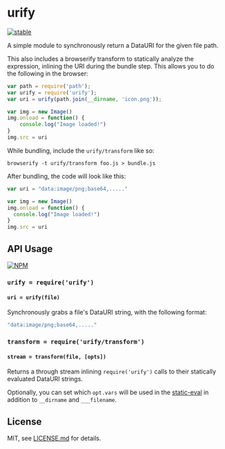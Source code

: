 # urify

[![stable](http://badges.github.io/stability-badges/dist/stable.svg)](http://github.com/badges/stability-badges)

A simple module to synchronously return a DataURI for the given file path.

This also includes a browserify transform to statically analyze the expression, inlining the URI during the bundle step. This allows you to do the following in the browser:

```js
var path = require('path');
var urify = require('urify');
var uri = urify(path.join(__dirname, 'icon.png'));

var img = new Image()
img.onload = function() {
	console.log("Image loaded!")
}
img.src = uri
```

While bundling, include the `urify/transform` like so:

```browserify -t urify/transform foo.js > bundle.js```

After bundling, the code will look like this:

```js
var uri = "data:image/png;base64,....."

var img = new Image()
img.onload = function() {
  console.log("Image loaded!")
}
img.src = uri
```

## API Usage

[![NPM](https://nodei.co/npm/urify.png)](https://nodei.co/npm/urify/)

### `urify = require('urify')`
#### `uri = urify(file)`

Synchronously grabs a file's DataURI string, with the following format:

```js
"data:image/png;base64,....."
```

### `transform = require('urify/transform')`
#### `stream = transform(file, [opts])`

Returns a through stream inlining `require('urify')` calls to their statically evaluated DataURI strings. 

Optionally, you can set which `opt.vars` will be used in the [static-eval](https://www.npmjs.org/package/static-eval) in addition to `__dirname` and `___filename`. 

## License

MIT, see [LICENSE.md](http://github.com/mattdesl/urify/blob/master/LICENSE.md) for details.
